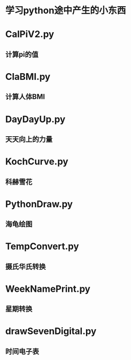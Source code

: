 # 学习python途中产生的小东西

# CalPiV2.py
## 计算pi的值

# ClaBMI.py
## 计算人体BMI

# DayDayUp.py
## 天天向上的力量

# KochCurve.py
## 科赫雪花

# PythonDraw.py
## 海龟绘图

# TempConvert.py
## 摄氏华氏转换

# WeekNamePrint.py
## 星期转换

# drawSevenDigital.py
## 时间电子表
